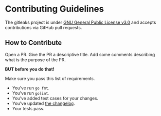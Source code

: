 # Contributing Guidelines

The gitleaks project is under [GNU General Public License v3.0](LICENSE.md) and accepts
contributions via GitHub pull requests.

## How to Contribute

Open a PR. Give the PR a descriptive title. Add some comments describing what is the purpose of the PR.

__BUT before you do that!__

Make sure you pass this list of requirements.

- You've run `go fmt`.
- You've run `golint`.
- You've added test cases for your changes.
- You've updated [the changelog](CHANGELOG.md).
- Your tests pass.

